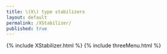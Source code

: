 ```yaml
---
title: \(X\) type stabilizers
layout: default
permalink: /XStabilizer/
published: true
---
```


{% include XStabilizer.html %}
{% include threeMenu.html %}

